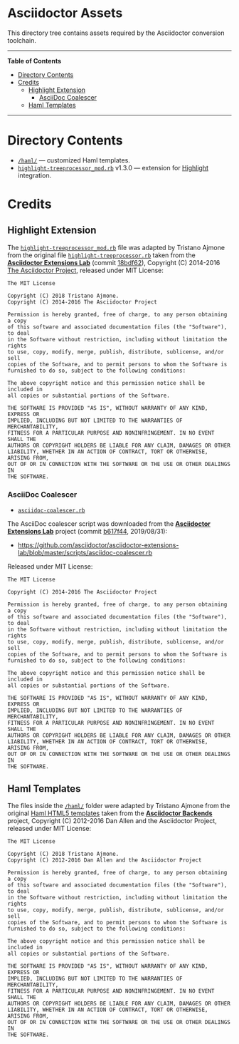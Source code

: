 # Asciidoctor Assets

This directory tree contains assets required by the Asciidoctor conversion toolchain.

-----

**Table of Contents**

<!-- MarkdownTOC autolink="true" bracket="round" autoanchor="false" lowercase="only_ascii" uri_encoding="true" levels="1,2,3" -->

- [Directory Contents](#directory-contents)
- [Credits](#credits)
    - [Highlight Extension](#highlight-extension)
        - [AsciiDoc Coalescer](#asciidoc-coalescer)
    - [Haml Templates](#haml-templates)

<!-- /MarkdownTOC -->

-----

# Directory Contents

- [`/haml/`][haml] — customized Haml templates.
- [`highlight-treeprocessor_mod.rb`][HL.rb] v1.3.0 — extension for [Highlight] integration.

# Credits

## Highlight Extension

The [`highlight-treeprocessor_mod.rb`][HL.rb] file was adapted by Tristano Ajmone from the original file [`highlight-treeprocessor.rb`][rb upstream] taken from the __[Asciidoctor Extensions Lab]__ (commit [18bdf62]), Copyright (C) 2014-2016 [The Asciidoctor Project], released under MIT License:

    The MIT License

    Copyright (C) 2018 Tristano Ajmone.
    Copyright (C) 2014-2016 The Asciidoctor Project

    Permission is hereby granted, free of charge, to any person obtaining a copy
    of this software and associated documentation files (the "Software"), to deal
    in the Software without restriction, including without limitation the rights
    to use, copy, modify, merge, publish, distribute, sublicense, and/or sell
    copies of the Software, and to permit persons to whom the Software is
    furnished to do so, subject to the following conditions:

    The above copyright notice and this permission notice shall be included in
    all copies or substantial portions of the Software.

    THE SOFTWARE IS PROVIDED "AS IS", WITHOUT WARRANTY OF ANY KIND, EXPRESS OR
    IMPLIED, INCLUDING BUT NOT LIMITED TO THE WARRANTIES OF MERCHANTABILITY,
    FITNESS FOR A PARTICULAR PURPOSE AND NONINFRINGEMENT. IN NO EVENT SHALL THE
    AUTHORS OR COPYRIGHT HOLDERS BE LIABLE FOR ANY CLAIM, DAMAGES OR OTHER
    LIABILITY, WHETHER IN AN ACTION OF CONTRACT, TORT OR OTHERWISE, ARISING FROM,
    OUT OF OR IN CONNECTION WITH THE SOFTWARE OR THE USE OR OTHER DEALINGS IN
    THE SOFTWARE.

### AsciiDoc Coalescer

- [`asciidoc-coalescer.rb`][coalescer.rb]

The AsciiDoc coalescer script was downloaded from the __[Asciidoctor Extensions Lab]__ project (commit [b617f44], 2019/08/31):

- https://github.com/asciidoctor/asciidoctor-extensions-lab/blob/master/scripts/asciidoc-coalescer.rb

Released under MIT License:

```
The MIT License

Copyright (C) 2014-2016 The Asciidoctor Project

Permission is hereby granted, free of charge, to any person obtaining a copy
of this software and associated documentation files (the "Software"), to deal
in the Software without restriction, including without limitation the rights
to use, copy, modify, merge, publish, distribute, sublicense, and/or sell
copies of the Software, and to permit persons to whom the Software is
furnished to do so, subject to the following conditions:

The above copyright notice and this permission notice shall be included in
all copies or substantial portions of the Software.

THE SOFTWARE IS PROVIDED "AS IS", WITHOUT WARRANTY OF ANY KIND, EXPRESS OR
IMPLIED, INCLUDING BUT NOT LIMITED TO THE WARRANTIES OF MERCHANTABILITY,
FITNESS FOR A PARTICULAR PURPOSE AND NONINFRINGEMENT. IN NO EVENT SHALL THE
AUTHORS OR COPYRIGHT HOLDERS BE LIABLE FOR ANY CLAIM, DAMAGES OR OTHER
LIABILITY, WHETHER IN AN ACTION OF CONTRACT, TORT OR OTHERWISE, ARISING FROM,
OUT OF OR IN CONNECTION WITH THE SOFTWARE OR THE USE OR OTHER DEALINGS IN
THE SOFTWARE.
```

## Haml Templates

The files inside the [`/haml/`][haml] folder were adapted by Tristano Ajmone from the original [Haml HTML5 templates] taken from the __[Asciidoctor Backends]__ project, Copyright (C) 2012-2016 Dan Allen and the Asciidoctor Project, released under MIT License:

    The MIT License

    Copyright (C) 2018 Tristano Ajmone.
    Copyright (C) 2012-2016 Dan Allen and the Asciidoctor Project

    Permission is hereby granted, free of charge, to any person obtaining a copy
    of this software and associated documentation files (the "Software"), to deal
    in the Software without restriction, including without limitation the rights
    to use, copy, modify, merge, publish, distribute, sublicense, and/or sell
    copies of the Software, and to permit persons to whom the Software is
    furnished to do so, subject to the following conditions:

    The above copyright notice and this permission notice shall be included in
    all copies or substantial portions of the Software.

    THE SOFTWARE IS PROVIDED "AS IS", WITHOUT WARRANTY OF ANY KIND, EXPRESS OR
    IMPLIED, INCLUDING BUT NOT LIMITED TO THE WARRANTIES OF MERCHANTABILITY,
    FITNESS FOR A PARTICULAR PURPOSE AND NONINFRINGEMENT. IN NO EVENT SHALL THE
    AUTHORS OR COPYRIGHT HOLDERS BE LIABLE FOR ANY CLAIM, DAMAGES OR OTHER
    LIABILITY, WHETHER IN AN ACTION OF CONTRACT, TORT OR OTHERWISE, ARISING FROM,
    OUT OF OR IN CONNECTION WITH THE SOFTWARE OR THE USE OR OTHER DEALINGS IN
    THE SOFTWARE.



<!-----------------------------------------------------------------------------
                               REFERENCE LINKS
------------------------------------------------------------------------------>

[Highlight]: http://www.andre-simon.de/ "Visit Highlight website"
[AsciiDoctor]: https://asciidoctor.org/ "Visita Asciidoctor website"


<!-- proj folders -->

[haml]: ./haml "Navigate to folder"

<!-- proj files -->

[HL.rb]: ./highlight-treeprocessor_mod.rb "View Ruby source file"
[coalescer.rb]: ./asciidoc-coalescer.rb "View Ruby source file"

<!-- third party -->

[rb upstream]: https://github.com/asciidoctor/asciidoctor-extensions-lab/blob/18bdf62/lib/highlight-treeprocessor.rb
[Asciidoctor Extensions Lab]: https://github.com/asciidoctor/asciidoctor-extensions-lab/ "Visit the Asciidoctor Extensions Lab project"

[Asciidoctor Backends]: https://github.com/asciidoctor/asciidoctor-backends "Visit the Asciidoctor Backends project"
[Haml HTML5 templates]: https://github.com/asciidoctor/asciidoctor-backends/tree/master/haml/html5

[18bdf62]: https://github.com/asciidoctor/asciidoctor-extensions-lab/commit/18bdf628f46d9c98920c20413d8d99bf5ea622a8
[b617f44]: https://github.com/asciidoctor/asciidoctor-extensions-lab/commit/b617f4422ad7ccfa5716ba1301fb2f4773f4e0d3

<!-- organizations -->

[The Asciidoctor Project]: https://github.com/orgs/asciidoctor/people "View the profile of The Asciidoctor Project on GitHub"

<!-- EOF -->
